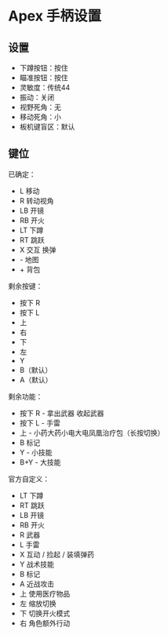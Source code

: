 # Apex 手柄设置

## 设置

- 下蹲按钮：按住
- 瞄准按钮：按住
- 灵敏度：传统44
- 振动：关闭
- 视野死角：无
- 移动死角：小
- 板机键盲区：默认

## 键位

已确定：

- L 移动
- R 转动视角
- LB 开镜
- RB 开火
- LT 下蹲
- RT 跳跃
- X 交互 换弹
- \- 地图
- \+ 背包

剩余按键：

- 按下 R
- 按下 L
- 上
- 右
- 下
- 左
- Y
- B（默认）
- A（默认）

剩余功能：

- 按下 R - 拿出武器 收起武器
- 按下 L - 手雷
- 上 - 小药大药小电大电凤凰治疗包（长按切换）
- B 标记
- Y - 小技能
- B+Y - 大技能

官方自定义：

- LT 下蹲
- RT 跳跃
- LB 开镜
- RB 开火
- R 武器
- L 手雷
- X 互动 / 捡起 / 装填弹药
- Y 战术技能
- B 标记
- A 近战攻击
- 上 使用医疗物品
- 左 缩放切换
- 下 切换开火模式
- 右 角色额外行动
